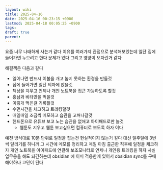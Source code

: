 ```yaml
---
layout: wiki
title: 2025-04-16
date: 2025-04-16 00:23:15 +0900
lastmod: 2025-04-18 00:05:25 +0900
tags: 
draft: true
parent: 
---
```

요즘 너무 나태하게 사는거 같다
이유를 여러가지 관점으로 분석해보았는데
일단 집에 들어가면 누으려고 한다
문제가 있다
그리고 영양이 모자란거 같다

해결책은 다음과 같다
- 일어나면 반드시 이불을 개고 눕지 못하는 환경을 만들것
- 집에 들어가면 일단 의자에 앉을것
- 책상을 치우고 언제나 개인 노트북을 접근 가능하도록 할것
- 홍삼과 비타민을 먹을것
- 이렇개 먹은걸 기록할것
- 수면시간을 체크하고 트레킹할것
- 매일매일 조금씩 메모하고 습관을 고쳐나갈것
- 핸드폰으로 유튜브 보고 노는 습관을 없애고 아이패드로만 놀것
	- 웹툰도 지우고 웹툰 보고싶으면 컴퓨터로 보도록 하자
이다

예전 방식대로 10분 단위로 일정을 잡는건 현실적이지 않는거 같다
대신 일주일에 3번씩 달리기를 하니까 그 시간에 메모를 정리하고 매일 아침 출근한 직후에 일정을 체크하자
개인 노트북을 아이패드에 연결해 보조모니터로 언제나 개인용 트래킹을 하자
사실 업무용을 해도 되긴하는데 obsidian 에 이미 적응한게 있어서 obsidian sync를 구매해야하나 고민이 된다
